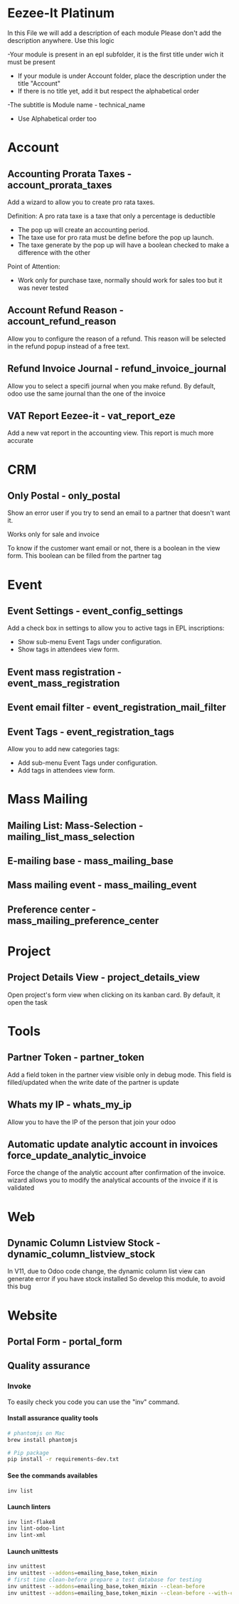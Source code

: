 Eezee-It Platinum
=================

In this File we will add a description of each module
Please don't add the description anywhere.
Use this logic

-Your module is present in an epl subfolder, it is the first title under wich it must be present
- If your module is under Account folder, place the description under the title "Account"
- If there is no title yet, add it but respect the alphabetical order

-The subtitle is Module name - technical_name
- Use Alphabetical order too

# Account

## Accounting Prorata Taxes - account_prorata_taxes

Add a wizard to allow you to create pro rata taxes.

Definition: A pro rata taxe is a taxe that only a percentage is deductible

- The pop up will create an accounting period.
- The taxe use for pro rata must be define before the pop up launch.
- The taxe generate by the pop up will have a boolean checked to make a difference with the other

Point of Attention:

- Work only for purchase taxe, normally should work for sales too but it was never tested

## Account Refund Reason - account_refund_reason

Allow you to configure the reason of a refund.
This reason will be selected in the refund popup instead of a free text.

## Refund Invoice Journal - refund_invoice_journal

Allow you to select a specifi journal when you make refund.
By default, odoo use the same journal than the one of the invoice

## VAT Report Eezee-it - vat_report_eze

Add a new vat report in the accounting view.
This report is much more accurate

# CRM

## Only Postal - only_postal

Show an error user if you try to send an email to a partner that doesn't want it.

Works only for sale and invoice

To know if the customer want email or not, there is a boolean in the view form.
This boolean can be filled from the partner tag

# Event

## Event Settings - event_config_settings

Add a check box in settings to allow you to active tags in EPL inscriptions:

- Show sub-menu Event Tags under configuration.
- Show tags in attendees view form.

## Event mass registration - event_mass_registration

## Event email filter - event_registration_mail_filter

## Event Tags - event_registration_tags

Allow you to add new categories tags:

- Add sub-menu Event Tags under configuration.
- Add tags in attendees view form.

# Mass Mailing

## Mailing List: Mass-Selection - mailing_list_mass_selection

## E-mailing base - mass_mailing_base

## Mass mailing event - mass_mailing_event

## Preference center - mass_mailing_preference_center

# Project

## Project Details View - project_details_view

Open project's form view when clicking on its kanban card.
By default, it open the task

# Tools

## Partner Token - partner_token

Add a field token in the partner view visible only in debug mode.
This field is filled/updated when the write date of the partner is update

## Whats my IP - whats_my_ip

Allow you to have the IP of the person that join your odoo

## Automatic update analytic account in invoices force_update_analytic_invoice

Force the change of the analytic account after confirmation of the invoice.
wizard allows you to modify the analytical accounts of the invoice if it is
validated

# Web

## Dynamic Column Listview Stock - dynamic_column_listview_stock

In V11, due to Odoo code change, the dynamic column list view can generate error if you have stock installed
So develop this module, to avoid this bug

# Website

## Portal Form - portal_form

## Quality assurance

### Invoke

To easily check you code you can use the "inv" command.

#### Install assurance quality tools

```bash
# phantomjs on Mac
brew install phantomjs

# Pip package
pip install -r requirements-dev.txt
```

#### See the commands availables

```bash
inv list
```

#### Launch linters

```bash
inv lint-flake8
inv lint-odoo-lint
inv lint-xml
```

#### Launch unittests

```bash
inv unittest
inv unittest --addons=emailing_base,token_mixin
# first time clean-before prepare a test database for testing
inv unittest --addons=emailing_base,token_mixin --clean-before
inv unittest --addons=emailing_base,token_mixin --clean-before --with-coverage
```
